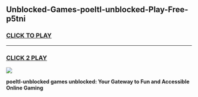 
## Unblocked-Games-poeltl-unblocked-Play-Free-p5tni
<h3>
<a href="https://premium76.site?title=poeltl-unblocked&ref=21A">CLICK TO PLAY</a></h3>
<hr>

<h3>
<a href="https://premium76.site?title=poeltl-unblocked&ref=21A">CLICK 2 PLAY</a>
  
</h3>

<a href="https://premium76.site?title=poeltl-unblocked&ref=21A"><img src="https://clearcache.store/games.png"></a>


**poeltl-unblocked games unblocked: Your Gateway to Fun and Accessible Online Gaming**
